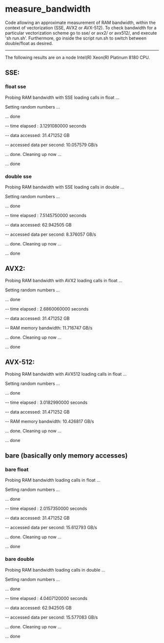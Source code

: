 # measure_bandwidth

Code allowing an approximate measurement of RAM bandwidth, within the context of vectorization (SSE, AVX2 or AVX-512). To check bandwidth for a particular vectorization scheme go to sse/ or avx2/ or avx512/, and execute 'sh run.sh'. Furthermore, go inside the script run.sh to switch between double/float as desired.

-----------

The following results are on a node Intel(R) Xeon(R) Platinum 8180 CPU.


## SSE:

### float sse

Probing RAM bandwidth with SSE loading calls in float ...

 Setting random numbers ...

 ... done

 -- time elapsed : 3.1291080000 seconds

 -- data accessed: 31.471252 GB

 -- accessed data per second: 10.057579 GB/s

... done. Cleaning up now ...

... done

### double sse

Probing RAM bandwidth with SSE loading calls in double ...

 Setting random numbers ...

 ... done

 -- time elapsed : 7.5145750000 seconds

 -- data accessed: 62.942505 GB

 -- accessed data per second: 8.376057 GB/s

... done. Cleaning up now ...

... done


## AVX2:

Probing RAM bandwidth with AVX2 loading calls in float ...

 Setting random numbers ...

 ... done

 -- time elapsed : 2.6860060000 seconds

 -- data accessed: 31.471252 GB

 -- RAM memory bandwidth: 11.716747 GB/s

... done. Cleaning up now ...

... done


## AVX-512:

Probing RAM bandwidth with AVX512 loading calls in float ...

 Setting random numbers ...

 ... done

 -- time elapsed : 3.0182990000 seconds

 -- data accessed: 31.471252 GB

 -- RAM memory bandwidth: 10.426817 GB/s

... done. Cleaning up now ...

... done


## bare (basically only memory accesses)

### bare float

Probing RAM bandwidth loading calls in float ...

 Setting random numbers ...

 ... done

 -- time elapsed : 2.0157350000 seconds

 -- data accessed: 31.471252 GB

 -- accessed data per second: 15.612793 GB/s

... done. Cleaning up now ...

... done

### bare double

Probing RAM bandwidth loading calls in double ...

 Setting random numbers ...

 ... done

 -- time elapsed : 4.0407120000 seconds

 -- data accessed: 62.942505 GB

 -- accessed data per second: 15.577083 GB/s

... done. Cleaning up now ...

... done
